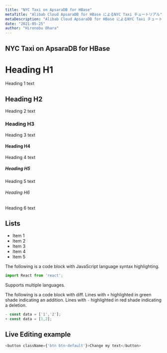 ```yaml
---
title: "NYC Taxi on ApsaraDB for HBase"
metaTitle: "Alibab Cloud ApsaraDB for HBase によるNYC Taxi チュートリアル"
metaDescription: "Alibab Cloud ApsaraDB for HBase によるNYC Taxi チュートリアル"
date: "2021-05-25"
author: "Hironobu Ohara"
---
```


## NYC Taxi on ApsaraDB for HBase




# Heading H1
Heading 1 text

## Heading H2
Heading 2 text

### Heading H3
Heading 3 text

#### Heading H4
Heading 4 text

##### Heading H5
Heading 5 text

###### Heading H6
Heading 6 text

## Lists
- Item 1
- Item 2
- Item 3
- Item 4
- Item 5

The following is a code block with JavaScript language syntax highlighting.

```javascript
import React from 'react';
```

Supports multiple languages.

The following is a code block with diff. Lines with `+` highlighted in green shade indicating an addition. Lines with `-` highlighted in red shade indicating a deletion.

```javascript
- const data = ['1','2'];
+ const data = [1,2];
```

## Live Editing example

```javascript react-live=true
<button className={'btn btn-default'}>Change my text</button>
```


